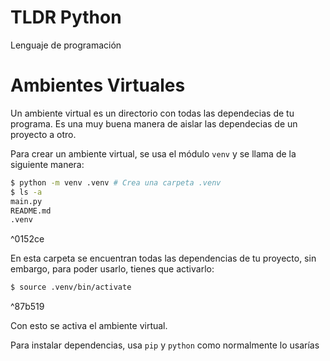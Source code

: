 
# TLDR Python

Lenguaje de programación

# Ambientes Virtuales

Un ambiente virtual es un directorio con todas las dependecias de tu programa. Es una muy buena manera de aislar las dependecias de un proyecto a otro.

Para crear un ambiente virtual, se usa el módulo `venv` y se llama de la siguiente manera:

```sh
$ python -m venv .venv # Crea una carpeta .venv 
$ ls -a
main.py
README.md
.venv
```

^0152ce

En esta carpeta se encuentran todas las dependencias de tu proyecto, sin embargo, para poder usarlo, tienes que activarlo:

```sh
$ source .venv/bin/activate
```

^87b519

Con esto se activa el ambiente virtual.

Para instalar dependencias, usa `pip` y `python` como normalmente lo usarías
